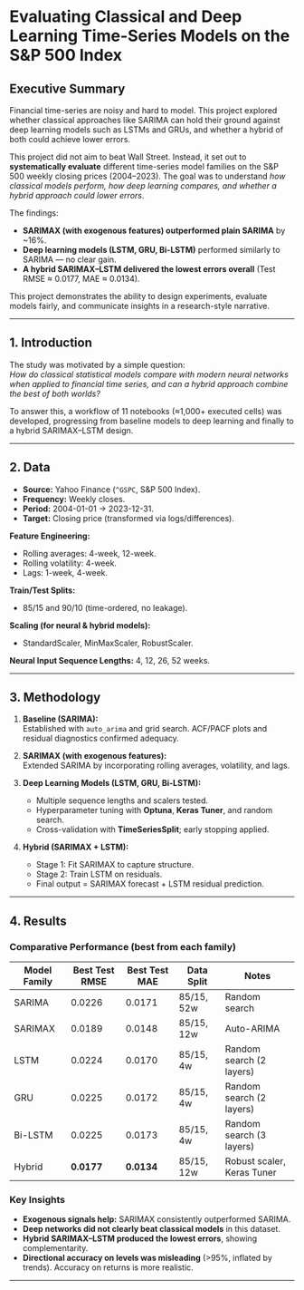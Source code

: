 # Evaluating Classical and Deep Learning Time-Series Models on the S&P 500 Index

## Executive Summary
Financial time-series are noisy and hard to model. This project explored whether classical approaches like SARIMA can hold their ground against deep learning models such as LSTMs and GRUs, and whether a hybrid of both could achieve lower errors.

This project did not aim to beat Wall Street. Instead, it set out to **systematically evaluate** different time-series model families on the S&P 500 weekly closing prices (2004–2023). The goal was to understand *how classical models perform, how deep learning compares, and whether a hybrid approach could lower errors*.  

The findings:  
- **SARIMAX (with exogenous features) outperformed plain SARIMA** by ~16%.  
- **Deep learning models (LSTM, GRU, Bi-LSTM)** performed similarly to SARIMA — no clear gain.  
- **A hybrid SARIMAX–LSTM delivered the lowest errors overall** (Test RMSE ≈ 0.0177, MAE ≈ 0.0134).  

This project demonstrates the ability to design experiments, evaluate models fairly, and communicate insights in a research-style narrative.  

---

## 1. Introduction
The study was motivated by a simple question:  
*How do classical statistical models compare with modern neural networks when applied to financial time series, and can a hybrid approach combine the best of both worlds?*  

To answer this, a workflow of 11 notebooks (≈1,000+ executed cells) was developed, progressing from baseline models to deep learning and finally to a hybrid SARIMAX–LSTM design.  

---

## 2. Data
- **Source:** Yahoo Finance (`^GSPC`, S&P 500 Index).  
- **Frequency:** Weekly closes.  
- **Period:** 2004-01-01 → 2023-12-31.  
- **Target:** Closing price (transformed via logs/differences).  

**Feature Engineering:**
- Rolling averages: 4-week, 12-week.  
- Rolling volatility: 4-week.  
- Lags: 1-week, 4-week.  

**Train/Test Splits:**
- 85/15 and 90/10 (time-ordered, no leakage).  

**Scaling (for neural & hybrid models):**
- StandardScaler, MinMaxScaler, RobustScaler.  

**Neural Input Sequence Lengths:** 4, 12, 26, 52 weeks.  

---

## 3. Methodology
1. **Baseline (SARIMA):**  
   Established with `auto_arima` and grid search. ACF/PACF plots and residual diagnostics confirmed adequacy.  

2. **SARIMAX (with exogenous features):**  
   Extended SARIMA by incorporating rolling averages, volatility, and lags.  

3. **Deep Learning Models (LSTM, GRU, Bi-LSTM):**  
   - Multiple sequence lengths and scalers tested.  
   - Hyperparameter tuning with **Optuna**, **Keras Tuner**, and random search.  
   - Cross-validation with **TimeSeriesSplit**; early stopping applied.  

4. **Hybrid (SARIMAX + LSTM):**  
   - Stage 1: Fit SARIMAX to capture structure.  
   - Stage 2: Train LSTM on residuals.  
   - Final output = SARIMAX forecast + LSTM residual prediction.  

---

## 4. Results

### Comparative Performance (best from each family)

| Model Family | Best Test RMSE | Best Test MAE | Data Split | Notes |
|--------------|----------------|---------------|------------|-------|
| SARIMA       | 0.0226         | 0.0171        | 85/15, 52w | Random search |
| SARIMAX      | 0.0189         | 0.0148        | 85/15, 12w | Auto-ARIMA |
| LSTM         | 0.0224         | 0.0170        | 85/15, 4w  | Random search (2 layers) |
| GRU          | 0.0225         | 0.0172        | 85/15, 4w  | Random search (2 layers) |
| Bi-LSTM      | 0.0225         | 0.0173        | 85/15, 4w  | Random search (3 layers) |
| Hybrid       | **0.0177**     | **0.0134**    | 85/15, 12w | Robust scaler, Keras Tuner |

### Key Insights
- **Exogenous signals help:** SARIMAX consistently outperformed SARIMA.  
- **Deep networks did not clearly beat classical models** in this dataset.  
- **Hybrid SARIMAX–LSTM produced the lowest errors**, showing complementarity.  
- **Directional accuracy on levels was misleading** (>95%, inflated by trends). Accuracy on returns is more realistic.  

---
